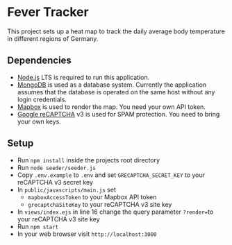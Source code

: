 # Fever Tracker
This project sets up a heat map to track the daily average body temperature in different regions of Germany.

## Dependencies
- [Node.js](https://nodejs.org/en/) LTS is required to run this application.
- [MongoDB](https://www.mongodb.com/de) is used as a database system. Currently the application assumes that the database is operated on the same host without any login credentials. 
- [Mapbox](https://www.mapbox.com) is used to render the map. You need your own API token.
- [Google reCAPTCHA](https://developers.google.com/recaptcha) v3 is used for SPAM protection. You need to bring your own keys. 

## Setup
- Run `npm install` inside the projects root directory
- Run `node seeder/seeder.js`
- Copy `.env.example` to `.env` and set `GRECAPTCHA_SECRET_KEY` to your reCAPTCHA v3 secret key
- In `public/javascripts/main.js` set
  - `mapboxAccessToken` to your Mapbox API token
  - `grecaptchaSiteKey` to your reCAPTCHA v3 site key
- In `views/index.ejs` in line 16 change the query parameter `?render=`to your reCAPTCHA v3 site key
- Run `npm start`
- In your web browser visit `http://localhost:3000`
